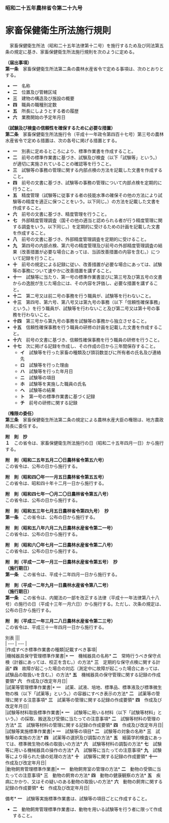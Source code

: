 ### 昭和二十五年農林省令第二十九号  
# 家畜保健衛生所法施行規則  
　家畜保健衛生所法（昭和二十五年法律第十二号）を施行するため及び同法第五条の規定に基き、家畜保健衛生所法施行規則を次のように定める。  
  
**（届出事項）**  
**第一条**　家畜保健衛生所法第二条の農林水産省令で定める事項は、次のとおりとする。  
* **一**　名称  
* **二**　位置及び管轄区域  
* **三**　建物の構造及び施設の概要  
* **四**　職員の職種別定数  
* **五**　所長にしようとする者の履歴  
* **六**　業務開始の予定年月日  
  
**（試験及び検査の信頼性を確保するために必要な措置）**  
**第二条**　家畜保健衛生所法施行令（平成十一年政令第四百十七号）第三号の農林水産省令で定める措置は、次の各号に掲げる措置とする。  
* **一**　別表に定めるところにより、標準作業書を作成すること。  
* **二**　前号の標準作業書に基づき、試験及び検査（以下「試験等」という。）が適切に実施されていることの確認等を行うこと。  
* **三**　試験等の事務の管理に関する内部点検の方法を記載した文書を作成すること。  
* **四**　前号の文書に基づき、試験等の事務の管理について内部点検を定期的に行うこと。  
* **五**　精度管理（試験等に従事する者の技能水準の確保その他の方法により試験等の精度を適正に保つことをいう。以下同じ。）の方法を記載した文書を作成すること。  
* **六**　前号の文書に基づき、精度管理を行うこと。  
* **七**　外部精度管理調査（国その他の適当と認められる者が行う精度管理に関する調査をいう。以下同じ。）を定期的に受けるための計画を記載した文書を作成すること。  
* **八**　前号の文書に基づき、外部精度管理調査を定期的に受けること。  
* **九**　第四号の内部点検、第六号の精度管理及び前号の外部精度管理調査の結果（改善措置が必要な場合にあっては、当該改善措置の内容を含む。）について記録を行うこと。  
* **十**　前号の規定による記録に従い、改善措置が必要な場合にあっては、試験等の事務について速やかに改善措置を講ずること。  
* **十一**　試験等に当たり、第一号の標準作業書並びに第三号及び第五号の文書からの逸脱が生じた場合には、その内容を評価し、必要な措置を講ずること。  
* **十二**　第二号又は前二号の事務を行う職員が、試験等を行わないこと。  
* **十三**　第四号、第六号、第八号又は第九号の事務（以下「信頼性確保事務」という。）を行う職員が、試験等を行わないこと及び第二号又は第十号の事務を行わないこと。  
* **十四**　第三号から第九号の事務を試験等の事務から独立させること。  
* **十五**　信頼性確保事務を行う職員の研修の計画を記載した文書を作成すること。  
* **十六**　前号の文書に基づき、信頼性確保事務を行う職員の研修を行うこと。  
* **十七**　次に掲げる記録を作成し、その作成の日から三年間保存すること。  
	* **イ**　試験等を行った家畜の種類及び頭羽数並びに所有者の氏名及び連絡先  
	* **ロ**　試験等を行った理由  
	* **ハ**　試験等を行った年月日  
	* **ニ**　試験等の項目  
	* **ホ**　試験等を実施した職員の氏名  
	* **ヘ**　試験等の結果  
	* **ト**　第一号の標準作業書に基づく記録  
	* **チ**　前号の研修に関する記録  
  
**（権限の委任）**  
**第三条**　家畜保健衛生所法第二条の規定による農林水産大臣の権限は、地方農政局長に委任する。  
  
**附　則　抄**  
**１**　この省令は、家畜保健衛生所法施行の日（昭和二十五年四月一日）から施行する。  
  
**附　則（昭和二五年五月二〇日農林省令第五六号）**  
この省令は、公布の日から施行する。  
  
**附　則（昭和四〇年一一月五日農林省令第五五号）**  
この省令は、昭和四十年十二月一日から施行する。  
  
**附　則（昭和四七年一〇月二〇日農林省令第五八号）**  
この省令は、公布の日から施行する。  
  
**附　則（昭和五三年七月五日農林省令第四九号）　抄**  
**第一条**　この省令は、公布の日から施行する。  
  
**附　則（昭和五八年六月二九日農林水産省令第二一号）**  
この省令は、公布の日から施行する。  
  
**附　則（昭和六〇年七月一二日農林水産省令第二八号）**  
この省令は、公布の日から施行する。  
  
**附　則（平成一二年一月三一日農林水産省令第五号）　抄**  
**（施行期日）**  
**第一条**　この省令は、平成十二年四月一日から施行する。  
  
**附　則（平成一二年九月一日農林水産省令第八二号）**  
**（施行期日）**  
**第一条**　この省令は、内閣法の一部を改正する法律（平成十一年法律第八十八号）の施行の日（平成十三年一月六日）から施行する。ただし、次条の規定は、公布の日から施行する。  
  
**附　則（平成三一年三月二八日農林水産省令第二三号）**  
この省令は、平成三十一年四月一日から施行する。  
  
別表
|||  
| --- | --- |  
|作成すべき標準作業書の種類|記載すべき事項|  
|機械器具保守管理標準作業書|* **一**　機械器具の名称* **二**　常時行うべき保守点検（計器にあっては、校正を含む。）の方法* **三**　定期的な保守点検に関する計画* **四**　故障が起こった場合の対応（測定中に故障が起こった場合にあっては、試験品の取扱いを含む。）の方法* **五**　機械器具の保守管理に関する記録の作成要領* **六**　作成及び改定年月日|  
|試薬等管理標準作業書|* **一**　試薬、試液、培地、標準品、標準液及び標準微生物の株（以下「試薬等」という。）の容器にすべき表示の方法* **二**　試薬等の管理に関する注意事項* **三**　試薬等の管理に関する記録の作成要領* **四**　作成及び改定年月日|  
|試験等材料取扱標準作業書|* **一**　試験等に用いる材料（以下「試験等材料」という。）の採取、搬送及び受領に当たっての注意事項* **二**　試験等材料の管理の方法* **三**　試験等材料の管理に関する記録の作成要領* **四**　作成及び改定年月日|  
|試験等実施標準作業書|* **一**　試験等の項目* **二**　試験等の対象の名称* **三**　試験等の実施の方法* **四**　試薬等の選択及び調製の方法* **五**　細菌学的検査にあっては、標準微生物の株の取扱いの方法* **六**　試験等材料の調製の方法* **七**　試験等に用いる機械器具の操作の方法* **八**　試験等に当たっての注意事項* **九**　試験等により得られた値の処理の方法* **十**　試験等に関する記録の作成要領* **十一**　作成及び改定年月日|  
|動物飼育管理標準作業書|* **一**　動物飼育室の管理の方法* **二**　動物の受領に当たっての注意事項* **三**　動物の飼育の方法* **四**　動物の健康観察の方法* **五**　疾病にかかり、又はその疑いのある動物の取扱いの方法* **六**　動物の飼育に関する記録の作成要領* **七**　作成及び改定年月日|  
  
備考* **一**　試験等実施標準作業書は、試験等の項目ごとに作成すること。  
* **二**　動物飼育管理標準作業書は、動物を用いる試験等を行う者に限って作成すること。  
  
